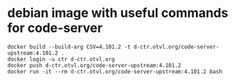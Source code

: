 # debian image with useful commands for code-server

    docker build --build-arg CSV=4.101.2 -t d-ctr.otvl.org/code-server-upstream:4.101.2 .
    docker login -u ctr d-ctr.otvl.org
    docker push d-ctr.otvl.org/code-server-upstream:4.101.2
    docker run -it --rm d-ctr.otvl.org/code-server-upstream:4.101.2 bash